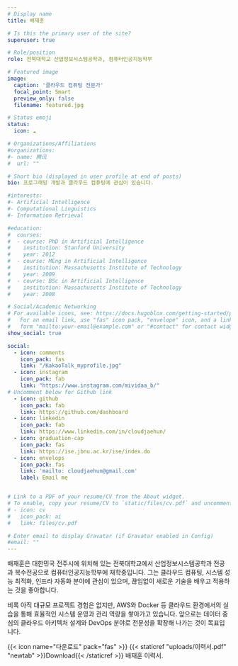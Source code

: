 ```yaml
---
# Display name
title: 배재훈

# Is this the primary user of the site?
superuser: true

# Role/position
role: 전북대학교 산업정보시스템공학과, 컴퓨터인공지능학부

# Featured image
image:
  caption: '클라우드 컴퓨팅 전문가'
  focal_point: Smart
  preview_only: false
  filename: featured.jpg

# Status emoji
status:
  icon: ☁️

# Organizations/Affiliations
#organizations:
#- name: 腾讯
#  url: ""

# Short bio (displayed in user profile at end of posts)
bio: 프로그래밍 개발과 클라우드 컴퓨팅에 관심이 있습니다.

#interests:
#- Artificial Intelligence
#- Computational Linguistics
#- Information Retrieval

#education:
#  courses:
#  - course: PhD in Artificial Intelligence
#    institution: Stanford University
#    year: 2012
#  - course: MEng in Artificial Intelligence
#    institution: Massachusetts Institute of Technology
#    year: 2009
#  - course: BSc in Artificial Intelligence
#    institution: Massachusetts Institute of Technology
#    year: 2008

# Social/Academic Networking
# For available icons, see: https://docs.hugoblox.com/getting-started/page-builder/#icons
#   For an email link, use "fas" icon pack, "envelope" icon, and a link in the
#   form "mailto:your-email@example.com" or "#contact" for contact widget.
show_social: true

social:
  - icon: comments
    icon_pack: fas
    link: "/KakaoTalk_myprofile.jpg"
  - icon: instagram
    icon_pack: fab
    link: "https://www.instagram.com/mividaa_b/"
# Uncomment below for Github link
  - icon: github
    icon_pack: fab
    link: https://github.com/dashboard
  - icon: linkedin
    icon_pack: fab
    link: https://www.linkedin.com/in/cloudjaehun/
  - icon: graduation-cap
    icon_pack: fas
    link: https://ise.jbnu.ac.kr/ise/index.do
  - icon: envelops
    icon_pack: fas
    link: 'mailto: cloudjaehun@gmail.com'
    label: Email me


# Link to a PDF of your resume/CV from the About widget.
# To enable, copy your resume/CV to `static/files/cv.pdf` and uncomment the lines below.
# - icon: cv
#   icon_pack: ai
#   link: files/cv.pdf

# Enter email to display Gravatar (if Gravatar enabled in Config)
#email: ""
---
```


배재훈은 대한민국 전주시에 위치해 있는 전북대학교에서 산업정보시스템공학과 전공과 복수전공으로 컴퓨터인공지능학부에 재학중입니다. 그는 클라우드 컴퓨팅, 시스템 성능 최적화, 인프라 자동화 분야에 관심이 있으며, 끊임없이 새로운 기술을 배우고 적용하는 것을 좋아합니다.

비록 아직 대규모 프로젝트 경험은 없지만,
AWS와 Docker 등 클라우드 환경에서의 실습을 통해
효율적인 시스템 운영과 관리 역량을 쌓아가고 있습니다.
앞으로는 데이터 중심의 클라우드 아키텍처 설계와 DevOps 분야로
전문성을 확장해 나가는 것이 목표입니다.

{{< icon name="다운로드" pack="fas" >}} {{< staticref "uploads/이력서.pdf" "newtab" >}}Download{{< /staticref >}} 배재훈 이력서.
